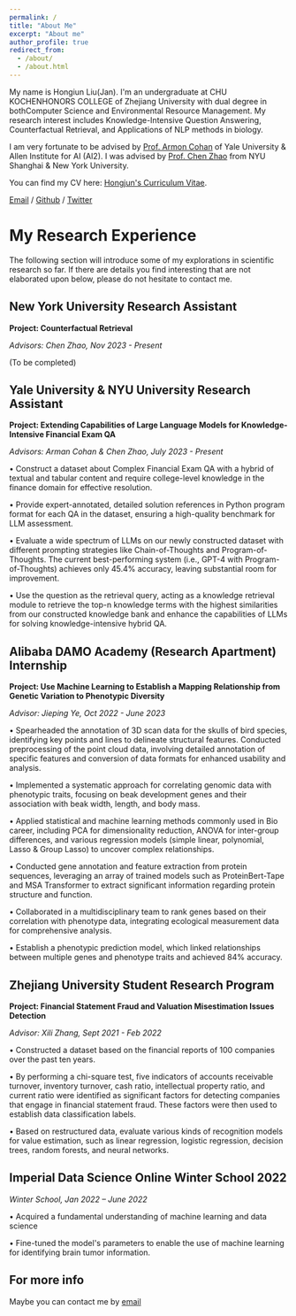 ```yaml
---
permalink: /
title: "About Me"
excerpt: "About me"
author_profile: true
redirect_from: 
  - /about/
  - /about.html
---
```


My name is Hongiun Liu(Jan). I'm an undergraduate at CHU KOCHENHONORS COLLEGE of Zhejiang University with dual degree in bothComputer Science and Environmental Resource Management.
 My research interest includes Knowledge-Intensive Question Answering, Counterfactual Retrieval, and Applications of NLP methods in biology.

I am very fortunate to be advised by [Prof. Armon Cohan](https://armancohan.com/) of Yale University & Allen Institute for AI (AI2). I was advised by [Prof. Chen Zhao](http://www.chenz.umiacs.io/) from NYU Shanghai & New York University.

You can find my CV here: [Hongjun's Curriculum Vitae](../assets/CS_CV_2023_application_HongjunLiu.pdf).

[Email](mailto:janne150.lhj@gmail.com) / [Github](https://github.com/HolaYan) / [Twitter](https://twitter.com/Jan2504143754)

My Research Experience
======
The following section will introduce some of my explorations in scientific research so far. If there are details you find interesting that are not elaborated upon below, please do not hesitate to contact me.

New York University Research Assistant                                                                           
------
**Project: Counterfactual Retrieval**

*Advisors: Chen Zhao, Nov 2023 - Present*

(To be completed)


Yale University & NYU University Research Assistant
------
**Project: Extending Capabilities of Large Language Models for Knowledge-Intensive Financial Exam QA**

*Advisors: Arman Cohan & Chen Zhao, July 2023 - Present*

• Construct a dataset about Complex Financial Exam QA with a hybrid of textual and tabular content and require college-level knowledge in the finance domain for effective resolution.

• Provide expert-annotated, detailed solution references in Python program format for each QA in the dataset, ensuring a high-quality benchmark for LLM assessment.

• Evaluate a wide spectrum of LLMs on our newly constructed dataset with different prompting strategies like Chain-of-Thoughts and Program-of-Thoughts. The current best-performing system (i.e., GPT-4 with Program-of-Thoughts) achieves only 45.4% accuracy, leaving substantial room for improvement.

• Use the question as the retrieval query,  acting as a knowledge retrieval module to retrieve the top-n knowledge terms with the highest similarities from our constructed knowledge bank and enhance the capabilities of LLMs for solving knowledge-intensive hybrid QA.


Alibaba DAMO Academy (Research Apartment) Internship
------
**Project: Use Machine Learning to Establish a Mapping Relationship from Genetic Variation to Phenotypic Diversity**

*Advisor: Jieping Ye, Oct 2022 - June 2023*

• Spearheaded the annotation of 3D scan data for the skulls of bird species, identifying key points and lines to delineate structural features. Conducted preprocessing of the point cloud data, involving detailed annotation of specific features and conversion of data formats for enhanced usability and analysis.

• Implemented a systematic approach for correlating genomic data with phenotypic traits, focusing on beak development genes and their association with beak width, length, and body mass.

• Applied statistical and machine learning methods commonly used in Bio career, including PCA for dimensionality reduction, ANOVA for inter-group differences, and various regression models (simple linear, polynomial, Lasso & Group Lasso) to uncover complex relationships.

• Conducted gene annotation and feature extraction from protein sequences, leveraging an array of trained models such as ProteinBert-Tape and MSA Transformer to extract significant information regarding protein structure and function.

• Collaborated in a multidisciplinary team to rank genes based on their correlation with phenotype data, integrating ecological measurement data for comprehensive analysis.

• Establish a phenotypic prediction model, which linked relationships between multiple genes and phenotype traits and achieved 84% accuracy.

Zhejiang University Student Research Program
------
**Project: Financial Statement Fraud and Valuation Misestimation Issues Detection**

*Advisor: Xili Zhang, Sept 2021 - Feb 2022*

• Constructed a dataset based on the financial reports of 100 companies over the past ten years.

• By performing a chi-square test, five indicators of accounts receivable turnover, inventory turnover, cash ratio, intellectual property ratio, and current ratio were identified as significant factors for detecting companies that engage in financial statement fraud. These factors were then used to establish data classification labels.

• Based on restructured data, evaluate various kinds of recognition models for value estimation, such as linear regression, logistic regression, decision trees, random forests, and neural networks.

Imperial Data Science Online Winter School 2022
------
*Winter School, Jan 2022 – June 2022*

• Acquired a fundamental understanding of machine learning and data science

• Fine-tuned the model's parameters to enable the use of machine learning for identifying brain tumor information.



For more info
------
Maybe you can contact me by [email](mailto:janne150.lhj@gmail.com)
